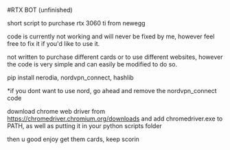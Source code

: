 #RTX BOT (unfinished)

short script to purchase rtx 3060 ti from newegg

code is currently not working and will never be fixed by me, however feel free to fix it if you'd like to use it.

not written to purchase different cards or to use different websites, however the code is very simple and can easily be modified to do so.

pip install nerodia, nordvpn_connect, hashlib

*if you dont want to use nord, go ahead and remove the nordvpn_connect code

download chrome web driver from https://chromedriver.chromium.org/downloads and add chromedriver.exe to PATH, as well as putting it in your python scripts folder

then u good enjoy get them cards, keep scorin
